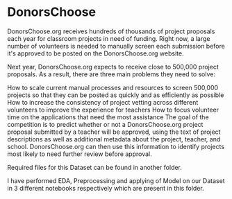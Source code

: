# DonorsChoose
DonorsChoose.org receives hundreds of thousands of project proposals each year for classroom projects in need of funding. Right now, a large number of volunteers is needed to manually screen each submission before it's approved to be posted on the DonorsChoose.org website.

Next year, DonorsChoose.org expects to receive close to 500,000 project proposals. As a result, there are three main problems they need to solve:

How to scale current manual processes and resources to screen 500,000 projects so that they can be posted as quickly and as efficiently as possible
How to increase the consistency of project vetting across different volunteers to improve the experience for teachers
How to focus volunteer time on the applications that need the most assistance
The goal of the competition is to predict whether or not a DonorsChoose.org project proposal submitted by a teacher will be approved, using the text of project descriptions as well as additional metadata about the project, teacher, and school. DonorsChoose.org can then use this information to identify projects most likely to need further review before approval.

Required files for this Dataset can be found in another folder.

I have performed EDA, Preprocessing and applying of Model on our Dataset in 3 different notebooks respectively which are present in this folder.
